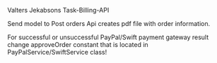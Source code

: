 Valters Jekabsons Task-Billing-API

Send model to Post orders
Api creates pdf file with order information.


For successful or unsuccessful PayPal/Swift payment gateway  result change approveOrder constant that is located in PayPalService/SwiftService class!
